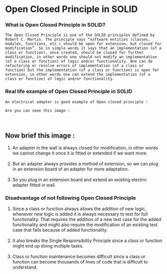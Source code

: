 # Open Closed Principle in SOLID

### What is Open Closed Principle in SOLID?

`The Open Closed Principle is one of the SOLID principles defined by Robert C. Martin. The principle says “software entities (classes, modules, functions, etc.) should be open for extension, but closed for modification”.
So in simple words it says that an implementation (of a class or function), once created, should be closed for further modification, in other words one should not modify an implementation (of a class or function) of logic and/or functionality. One can do refactoring or resolve errors of implementation (of a class or function) but the implementation (of a class or function) is open for extension, in other words one can extend the implementation (of a class or function) of logic and/or functionality.`


### Real life example of Open Closed Principle in SOLID

`An electrical adapter is good example of Open closed principle :`

`Are you can seee this image :`

<img alt="" class=""  src="https://www.c-sharpcorner.com/UploadFile/pranayamr/open-close-principle/Images/img2.jpg">
<img alt="" class=""  src="https://www.c-sharpcorner.com/UploadFile/pranayamr/open-close-principle/Images/img3.jpg">
<img alt="" class=""  src="https://www.c-sharpcorner.com/UploadFile/pranayamr/open-close-principle/Images/img1.jpg">

## Now brief this image :

<ol> <li>An adapter in the wall is always closed for modification, in other words we cannot change it once it is fitted or extended if we want more. 
<br><br></li><li>But an adapter always provides a method of extension, so we can plug in an extension board of an adapter for more adaptation. 
<br><br></li><li>So you plug in an extension board and extend an existing electric adapter fitted in wall. </li></ol>

### Disadvantage of not following Open Closed Principle

<ol> <li>Since a class or function always allows the addition of new logic, whenever new logic is added it is always necessary to test for full functionality. That requires the addition of a new test case for the added functionality and might also require the modification of an existing test case that fails because of added functionality.<br><br> </li><li>It also breaks the Single Responsibility Principle since a class&nbsp;or function might end up doing multiple tasks.<br><br> </li><li>Class or function maintenance becomes difficult since a class or function can become thousands of lines of code that is difficult to understand. </li></ol>

